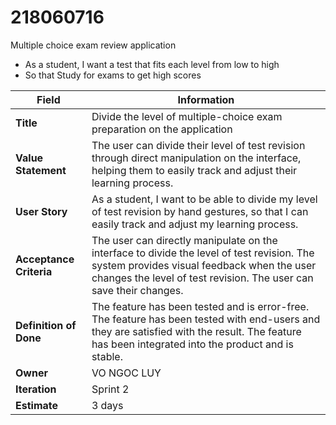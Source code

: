 # 218060716
Multiple choice exam review application
- As a student, I want a test that fits each level from low to high
- So that Study for exams to get high scores

| Field                 | Information                                                                 |
|-----------------------|-----------------------------------------------------------------------------|
| **Title**             | Divide the level of multiple-choice exam preparation on the application     |
| **Value Statement**   | The user can divide their level of test revision through direct manipulation on the interface, helping them to easily track and adjust their learning process. |
| **User Story**        | As a student, I want to be able to divide my level of test revision by hand gestures, so that I can easily track and adjust my learning process. |
| **Acceptance Criteria** | The user can directly manipulate on the interface to divide the level of test revision. The system provides visual feedback when the user changes the level of test revision. The user can save their changes. |
| **Definition of Done** | The feature has been tested and is error-free. The feature has been tested with end-users and they are satisfied with the result. The feature has been integrated into the product and is stable. |
| **Owner**             | VO NGOC LUY                                                                 |
| **Iteration**         | Sprint 2                                                                    |
| **Estimate**          | 3 days                                                                      |

